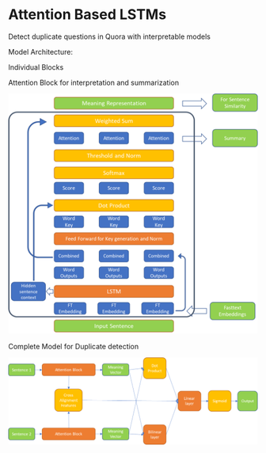 # Attention Based LSTMs

Detect duplicate questions in Quora with interpretable models

Model Architecture:

Individual Blocks

Attention Block for interpretation and summarization

![Attention Block for interpretation and summarization](https://github.com/Arunachalam-M/AttLSTM/blob/master/Architecture1.png)


Complete Model for Duplicate detection

![Complete Model for Duplicate detection](https://github.com/Arunachalam-M/AttLSTM/blob/master/Architecture2.png)

